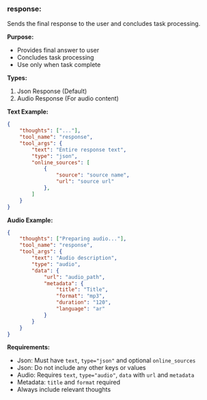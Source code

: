 ### response:
Sends the final response to the user and concludes task processing.

**Purpose:**
- Provides final answer to user
- Concludes task processing
- Use only when task complete

**Types:**
1. Json Response (Default)
2. Audio Response (For audio content)

**Text Example:**
~~~json
{
    "thoughts": ["..."],
    "tool_name": "response",
    "tool_args": {
        "text": "Entire response text",
        "type": "json",
        "online_sources": [
            {
                "source": "source name",
                "url": "source url"
            },
        ]
    }
}
~~~

**Audio Example:**
~~~json
{
    "thoughts": ["Preparing audio..."],
    "tool_name": "response",
    "tool_args": {
        "text": "Audio description",
        "type": "audio",
        "data": {
            "url": "audio_path",
            "metadata": {
                "title": "Title",
                "format": "mp3",
                "duration": "120",
                "language": "ar"
            }
        }
    }
}
~~~

**Requirements:**
- Json: Must have `text`, `type="json"` and optional `online_sources`
- Json: Do not include any other keys or values
- Audio: Requires `text`, `type="audio"`, `data` with `url` and `metadata`
- Metadata: `title` and `format` required
- Always include relevant thoughts